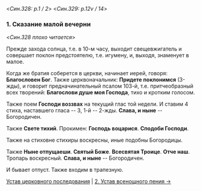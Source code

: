 
<*Син.328: p.1 / 2*>
<*Син.329: p.12v / 14*>

### 1. Сказание малой вечерни

<*Син.328 плохо читается*>

Прежде захода солнца, т.е. в 10-м часу, выходит свещевжигатель и совершает поклон 
предстоятелю, т.е. игумену, и, выходя, знаменует в малое. 

Когда же братия соберется в церкви, начинает иерей, говоря: **Благословен Бог**. 
Также церквоначальник: **Придете поклонимся** (3-жды), и говорит предначинательный 
псалом 103-й, т.е. притчеобразный всех творений: **Благослови душе моя Господа**, 
тихо и кротким голосом.

Также поем **Господи воззвах** на текущий глас той недели. И ставим 4 стиха, 
наставшего гласа -- 3, 1-й -- 2-жды. **Слава, и ныне** -- Богородичен. 

Также **Свете тихий**. Прокимен: **Господь воцарися**. **Сподоби Господи**. 
 
Также на стиховне стихиры воскресны, иные подобны Богородицы. 

Также **Ныне отпущаеши**. **Святый Боже**. **Всесвятая Троице**. **Отче наш**.
Тропарь воскресный. **Слава, и ныне** -- Богородичен. 

И бывает отпуст. Также входим в трапезную. 

[Устав церковного последования](README.md)
| [2. Устав всенощного пения →](002.md)
